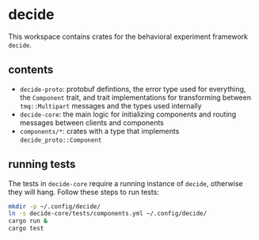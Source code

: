 # decide

This workspace contains crates for the behavioral experiment framework `decide`.

## contents
- `decide-proto`: protobuf defintions, the error type used for everything, the `Component` trait, and trait implementations for transforming between `tmq::Multipart` messages and the types used internally
- `decide-core`: the main logic for initializing components and routing messages between clients and components
- `components/*`: crates with a type that implements `decide_proto::Component`


## running tests

The tests in `decide-core` require a running instance of `decide`, otherwise they will hang. Follow these steps to run tests:
```bash
mkdir -p ~/.config/decide/
ln -s decide-core/tests/components.yml ~/.config/decide/
cargo run &
cargo test
```

